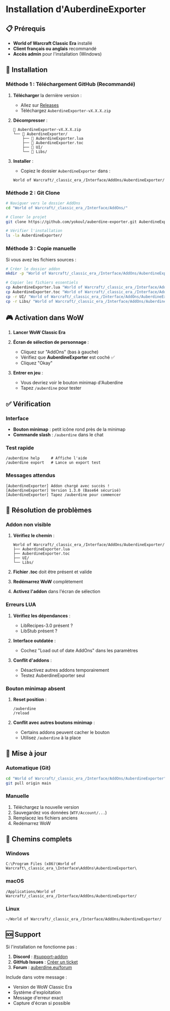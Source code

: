 # Installation d'AuberdineExporter

## 📋 Prérequis

- **World of Warcraft Classic Era** installé
- **Client français ou anglais** recommandé
- **Accès admin** pour l'installation (Windows)

## 🚀 Installation

### Méthode 1 : Téléchargement GitHub (Recommandé)

1. **Télécharger** la dernière version :
   - Allez sur [Releases](https://github.com/yokoul/auberdine-exporter/releases)
   - Téléchargez `AuberdineExporter-vX.X.X.zip`

2. **Décompresser** :
   ```
   📁 AuberdineExporter-vX.X.X.zip
   └── 📁 AuberdineExporter/
       ├── 📄 AuberdineExporter.lua
       ├── 📄 AuberdineExporter.toc
       ├── 📁 UI/
       └── 📁 Libs/
   ```

3. **Installer** :
   - Copiez le dossier `AuberdineExporter` dans :
   ```
   World of Warcraft/_classic_era_/Interface/AddOns/AuberdineExporter/
   ```

### Méthode 2 : Git Clone

```bash
# Naviguer vers le dossier AddOns
cd "World of Warcraft/_classic_era_/Interface/AddOns/"

# Cloner le projet
git clone https://github.com/yokoul/auberdine-exporter.git AuberdineExporter

# Vérifier l'installation
ls -la AuberdineExporter/
```

### Méthode 3 : Copie manuelle

Si vous avez les fichiers sources :

```bash
# Créer le dossier addon
mkdir -p "World of Warcraft/_classic_era_/Interface/AddOns/AuberdineExporter"

# Copier les fichiers essentiels
cp AuberdineExporter.lua "World of Warcraft/_classic_era_/Interface/AddOns/AuberdineExporter/"
cp AuberdineExporter.toc "World of Warcraft/_classic_era_/Interface/AddOns/AuberdineExporter/"
cp -r UI/ "World of Warcraft/_classic_era_/Interface/AddOns/AuberdineExporter/"
cp -r Libs/ "World of Warcraft/_classic_era_/Interface/AddOns/AuberdineExporter/"
```

## 🎮 Activation dans WoW

1. **Lancer WoW Classic Era**
2. **Écran de sélection de personnage** :
   - Cliquez sur "AddOns" (bas à gauche)
   - Vérifiez que **AuberdineExporter** est coché ✅
   - Cliquez "Okay"

3. **Entrer en jeu** :
   - Vous devriez voir le bouton minimap d'Auberdine
   - Tapez `/auberdine` pour tester

## ✅ Vérification

### Interface
- **Bouton minimap** : petit icône rond près de la minimap
- **Commande slash** : `/auberdine` dans le chat

### Test rapide
```
/auberdine help     # Affiche l'aide
/auberdine export   # Lance un export test
```

### Messages attendus
```
[AuberdineExporter] Addon chargé avec succès !
[AuberdineExporter] Version 1.3.0 (Base64 sécurisé)
[AuberdineExporter] Tapez /auberdine pour commencer
```

## 🔧 Résolution de problèmes

### Addon non visible
1. **Vérifiez le chemin** :
   ```
   World of Warcraft/_classic_era_/Interface/AddOns/AuberdineExporter/
   ├── AuberdineExporter.lua
   ├── AuberdineExporter.toc
   ├── UI/
   └── Libs/
   ```

2. **Fichier .toc** doit être présent et valide
3. **Redémarrez WoW** complètement
4. **Activez l'addon** dans l'écran de sélection

### Erreurs LUA
1. **Vérifiez les dépendances** :
   - LibRecipes-3.0 présent ?
   - LibStub présent ?

2. **Interface outdatée** :
   - Cochez "Load out of date AddOns" dans les paramètres

3. **Conflit d'addons** :
   - Désactivez autres addons temporairement
   - Testez AuberdineExporter seul

### Bouton minimap absent
1. **Reset position** :
   ```
   /auberdine
   /reload
   ```

2. **Conflit avec autres boutons minimap** :
   - Certains addons peuvent cacher le bouton
   - Utilisez `/auberdine` à la place

## 🔄 Mise à jour

### Automatique (Git)
```bash
cd "World of Warcraft/_classic_era_/Interface/AddOns/AuberdineExporter"
git pull origin main
```

### Manuelle
1. Téléchargez la nouvelle version
2. Sauvegardez vos données (`WTF/Account/...`)
3. Remplacez les fichiers anciens
4. Redémarrez WoW

## 📍 Chemins complets

### Windows
```
C:\Program Files (x86)\World of Warcraft\_classic_era_\Interface\AddOns\AuberdineExporter\
```

### macOS
```
/Applications/World of Warcraft/_classic_era_/Interface/AddOns/AuberdineExporter/
```

### Linux
```
~/World of Warcraft/_classic_era_/Interface/AddOns/AuberdineExporter/
```

## 🆘 Support

Si l'installation ne fonctionne pas :

1. **Discord** : [#support-addon](https://discord.gg/auberdine)
2. **GitHub Issues** : [Créer un ticket](https://github.com/yokoul/auberdine-exporter/issues)
3. **Forum** : [auberdine.eu/forum](https://auberdine.eu/forum)

Include dans votre message :
- Version de WoW Classic Era
- Système d'exploitation
- Message d'erreur exact
- Capture d'écran si possible
